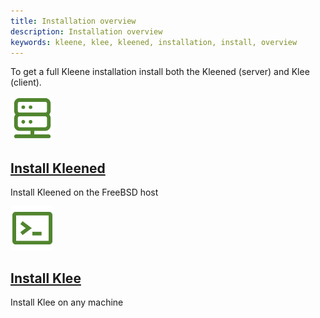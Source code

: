 ```yaml
---
title: Installation overview
description: Installation overview
keywords: kleene, klee, kleened, installation, install, overview
---
```


To get a full Kleene installation install both the Kleened (server) and Klee
(client).

<div class="component-container">
    <!--start row-->
  <div class="row">
     <div class="col-xs-12 col-sm-12 col-md-12 col-lg-4 block">
        <div class="component">
             <div class="component-icon">
                 <a href="/engine/api/"><img src="/assets/images/kleened-server.svg" alt="kleened" width="70" height="70"></a>
             </div>
             <h2 id="docker-for-linux"><a
             href="/install/kleened/">Install Kleened</a></h2>
             <p>Install Kleened on the FreeBSD host</p>
        </div>
     </div>
     <div class="col-xs-12 col-sm-12 col-md-12 col-lg-4 block">
        <div class="component">
            <div class="component-icon">
                 <a href="/engine/reference/commandline/cli/"><img src="/assets/images/klee-reference.svg" alt="klee" width="70" height="70"></a>
            </div>
            <h2 id="dockerfile"><a href="/install/klee/">Install Klee</a></h2>
            <p>Install Klee on any machine</p>
        </div>
     </div>
  </div>
</div>

